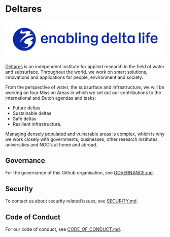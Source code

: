 # Deltares
![](profile/motto.png)

[Deltares](https://deltares.nl/en) is an independent institute for applied research in the field of water and subsurface. Throughout the world, we work on smart solutions, innovations and applications for people, environment and society.

From the perspective of water, the subsurface and infrastructure, we will be working on four Mission Areas in which we set out our contributions to the international and Dutch agendas and tasks: 
- Future deltas
- Sustainable deltas
- Safe deltas
- Resilient infrastructure.

Managing densely populated and vulnerable areas is complex, which is why we work closely with governments, businesses, other research institutes, universities and NGO’s at home and abroad.

## Governance
For the governance of this Github organisation, see [GOVERNANCE.md](GOVERNANCE.md).

## Security
To contact us about security related issues, see [SECURITY.md](SECURITY.md).

## Code of Conduct
For our code of conduct, see [CODE_OF_CONDUCT.md](CODE_OF_CONDUCT.md).
